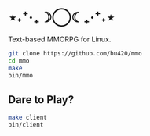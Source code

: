 # ⋆˖⁺‧₊☽◯☾₊‧⁺˖⋆
Text-based MMORPG for Linux.
```sh
git clone https://github.com/bu420/mmo
cd mmo
make
bin/mmo
```

## Dare to Play?
```sh
make client
bin/client
```
